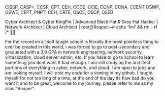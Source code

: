 CISSP, CASP+, CCSP, CPT, CEH, CCDE, CCIE, CCNP, CCNA, CCENT 
OSWP, OSWE, CEPT, PNPT, CEH, CRTE, OSCE, OSCP, OSED

Cyber Architect & Cyber KingPin | Advanced Black Hat & Grey Hat Hacker | Network Architect | Cloud Architect | root@Reaper:~# echo ’fml’ && rm - rf /* 🏴‍☠️

For the record im all self taught school is literally the most pointless thing to ever be created in this world, i was forced to go to post-secondary and graduated with a 3.9 GPA in network engineering, network security, virtualization, cloud server admin, etc. 
If you have to go to school to learn something you dont want it bad enough. I am still studying the architect portions of everything in cyber, network, and cloud. I am open to jobs and am looking myself. I will post my code for a vewing in my github. I taught myself for not too long of a time, at the end of the day its how bad do you want it and to be great, welcome to my journey, please refer to me as my alias "Reaper".
